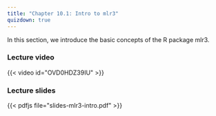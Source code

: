 ```yaml
---
title: "Chapter 10.1: Intro to mlr3"
quizdown: true
---
```

In this section, we introduce the basic concepts of the R package mlr3.

<!--more-->

### Lecture video

{{< video id="OVD0HDZ39IU" >}}

### Lecture slides

{{< pdfjs file="slides-mlr3-intro.pdf" >}}
